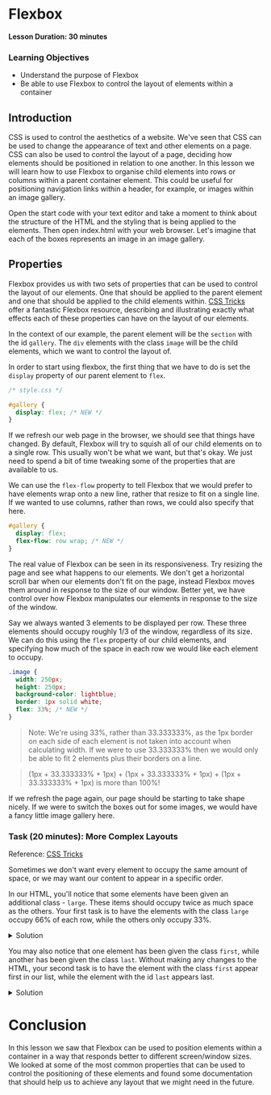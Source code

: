 # Flexbox

__Lesson Duration: 30 minutes__

### Learning Objectives

- Understand the purpose of Flexbox
- Be able to use Flexbox to control the layout of elements within a container

## Introduction

CSS is used to control the aesthetics of a website. We've seen that CSS can be used to change the appearance of text and other elements on a page. CSS can also be used to control the layout of a page, deciding how elements should be positioned in relation to one another. In this lesson we will learn how to use Flexbox to organise child elements into rows or columns within a parent container element. This could be useful for positioning navigation links within a header, for example, or images within an image gallery.

Open the start code with your text editor and take a moment to think about the structure of the HTML and the styling that is being applied to the elements. Then open index.html with your web browser. Let's imagine that each of the boxes represents an image in an image gallery.

## Properties

Flexbox provides us with two sets of properties that can be used to control the layout of our elements. One that should be applied to the parent element and one that should be applied to the child elements within.
[CSS Tricks](https://css-tricks.com/snippets/css/a-guide-to-flexbox/) offer a fantastic Flexbox resource, describing and illustrating exactly what effects each of these properties can have on the layout of our elements.

In the context of our example, the parent element will be the `section` with the id `gallery`. The `div` elements with the class `image` will be the child elements, which we want to control the layout of.

In order to start using flexbox, the first thing that we have to do is set the `display` property of our parent element to `flex`.

```css
/* style.css */

#gallery {
  display: flex; /* NEW */
}
```

If we refresh our web page in the browser, we should see that things have changed. By default, Flexbox will try to squish all of our child elements on to a single row. This usually won't be what we want, but that's okay. We just need to spend a bit of time tweaking some of the properties that are available to us.

We can use the `flex-flow` property to tell Flexbox that we would prefer to have elements wrap onto a new line, rather that resize to fit on a single line. If we wanted to use columns, rather than rows, we could also specify that here.

```css
#gallery {
  display: flex;
  flex-flow: row wrap; /* NEW */
}
```

The real value of Flexbox can be seen in its responsiveness. Try resizing the page and see what happens to our elements. We don't get a horizontal scroll bar when our elements don't fit on the page, instead Flexbox moves them around in response to the size of our window. Better yet, we have control over how Flexbox manipulates our elements in response to the size of the window.

Say we always wanted 3 elements to be displayed per row. These three elements should occupy roughly 1/3 of the window, regardless of its size. We can do this using the `flex` property of our child elements, and specifying how much of the space in each row we would like each element to occupy.

```css
.image {
  width: 250px;
  height: 250px;
  background-color: lightblue;
  border: 1px solid white;
  flex: 33%; /* NEW */
}
```

> Note: We're using 33%, rather than 33.333333%, as the 1px border on each side of each element is not taken into account when calculating width. If we were to use 33.333333% then we would only be able to fit 2 elements plus their borders on a line.

> (1px + 33.333333% + 1px) + (1px + 33.333333% + 1px) + (1px + 33.333333% + 1px) is more than 100%!

If we refresh the page again, our page should be starting to take shape nicely. If we were to switch the boxes out for some images, we would have a fancy little image gallery here.

### Task (20 minutes): More Complex Layouts

Reference: [CSS Tricks](https://css-tricks.com/snippets/css/a-guide-to-flexbox/)

Sometimes we don't want every element to occupy the same amount of space, or we may want our content to appear in a specific order.

In our HTML, you'll notice that some elements have been given an additional class - `large`. These items should occupy twice as much space as the others. Your first task is to have the elements with the class `large` occupy 66% of each row, while the others only occupy 33%.

<details>
<summary>Solution</summary>

```css
.large {
  flex: 66%;
}
```
</details>

You may also notice that one element has been given the class `first`, while another has been given the class `last`. Without making any changes to the HTML, your second task is to have the element with the class `first` appear first in our list, while the element with the id `last` appears last.

<details>
<summary>Solution</summary>

```css
.first {
  order: -1;
}

.last {
  order: 2;
}
```
</details>

 # Conclusion

In this lesson we saw that Flexbox can be used to position elements within a container in a way that responds better to different screen/window sizes. We looked at some of the most common properties that can be used to control the positioning of these elements and found some documentation that should help us to achieve any layout that we might need in the future.
